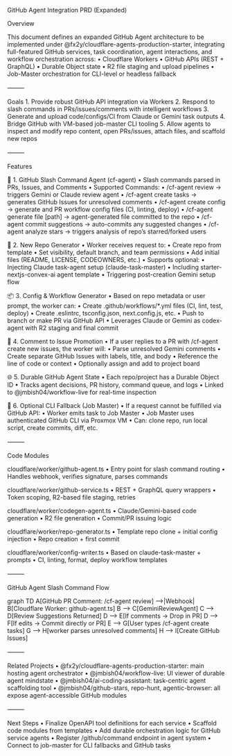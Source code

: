 GitHub Agent Integration PRD (Expanded)

Overview

This document defines an expanded GitHub Agent architecture to be implemented under @fx2y/cloudflare-agents-production-starter, integrating full-featured GitHub services, task coordination, agent interactions, and workflow orchestration across:
	•	Cloudflare Workers
	•	GitHub APIs (REST + GraphQL)
	•	Durable Object state
	•	R2 file staging and upload pipelines
	•	Job-Master orchestration for CLI-level or headless fallback

⸻

Goals
	1.	Provide robust GitHub API integration via Workers
	2.	Respond to slash commands in PRs/issues/comments with intelligent workflows
	3.	Generate and upload code/configs/CI from Claude or Gemini task outputs
	4.	Bridge GitHub with VM-based job-master CLI tooling
	5.	Allow agents to inspect and modify repo content, open PRs/issues, attach files, and scaffold new repos

⸻

Features

🔧 1. GitHub Slash Command Agent (cf-agent)
	•	Slash commands parsed in PRs, Issues, and Comments
	•	Supported Commands:
	•	/cf-agent review → triggers Gemini or Claude review agent
	•	/cf-agent create tasks → generates GitHub Issues for unresolved comments
	•	/cf-agent create config → generate and PR workflow config files (CI, linting, deploy)
	•	/cf-agent generate file [path] → agent-generated file committed to the repo
	•	/cf-agent commit suggestions → auto-commits any suggested changes
	•	/cf-agent analyze stars → triggers analysis of repo’s starred/forked users

🧱 2. New Repo Generator
	•	Worker receives request to:
	•	Create repo from template
	•	Set visibility, default branch, and team permissions
	•	Add initial files (README, LICENSE, CODEOWNERS, etc.)
	•	Supports optional:
	•	Injecting Claude task-agent setup (claude-task-master)
	•	Including starter-nextjs-convex-ai agent template
	•	Triggering post-creation Gemini setup flow

📦 3. Config & Workflow Generator
	•	Based on repo metadata or user prompt, the worker can:
	•	Create .github/workflows/*.yml files (CI, lint, test, deploy)
	•	Create .eslintrc, tsconfig.json, next.config.js, etc.
	•	Push to branch or make PR via GitHub API
	•	Leverages Claude or Gemini as codex-agent with R2 staging and final commit

📌 4. Comment to Issue Promotion
	•	If a user replies to a PR with /cf-agent create new issues, the worker will:
	•	Parse unresolved Gemini comments
	•	Create separate GitHub Issues with labels, title, and body
	•	Reference the line of code or context
	•	Optionally assign and add to project board

🌐 5. Durable GitHub Agent State
	•	Each repo/project has a Durable Object ID
	•	Tracks agent decisions, PR history, command queue, and logs
	•	Linked to @jmbish04/workflow-live for real-time inspection

🧠 6. Optional CLI Fallback (Job Master)
	•	If a request cannot be fulfilled via GitHub API:
	•	Worker emits task to Job Master
	•	Job Master uses authenticated GitHub CLI via Proxmox VM
	•	Can: clone repo, run local script, create commits, diff, etc.

⸻

Code Modules

cloudflare/worker/github-agent.ts
	•	Entry point for slash command routing
	•	Handles webhook, verifies signature, parses commands

cloudflare/worker/github-service.ts
	•	REST + GraphQL query wrappers
	•	Token scoping, R2-based file staging, retries

cloudflare/worker/codegen-agent.ts
	•	Claude/Gemini-based code generation
	•	R2 file generation
	•	Commit/PR issuing logic

cloudflare/worker/repo-generator.ts
	•	Template repo clone + initial config injection
	•	Repo creation + first commit

cloudflare/worker/config-writer.ts
	•	Based on claude-task-master + prompts
	•	CI, linting, format, deploy workflow templates

⸻

GitHub Agent Slash Command Flow

graph TD
    A[GitHub PR Comment: /cf-agent review] -->|Webhook| B[Cloudflare Worker: github-agent.ts]
    B --> C[GeminiReviewAgent]
    C --> D[Review Suggestions Returned]
    D --> E[If comments → Drop in PR]
    D --> F[If edits → Commit directly or PR]
    E --> G[User types /cf-agent create tasks]
    G --> H[worker parses unresolved comments]
    H --> I[Create GitHub Issues]


⸻

Related Projects
	•	@fx2y/cloudflare-agents-production-starter: main hosting agent orchestrator
	•	@jmbish04/workflow-live: UI viewer of durable agent mindstate
	•	@jmbish04/ai-coding-assistant: task-centric agent scaffolding tool
	•	@jmbish04/github-stars, repo-hunt, agentic-browser: all expose agent-accessible GitHub modules

⸻

Next Steps
	•	Finalize OpenAPI tool definitions for each service
	•	Scaffold code modules from templates
	•	Add durable orchestration logic for GitHub service agents
	•	Register /github/command endpoint in agent system
	•	Connect to job-master for CLI fallbacks and GitHub tasks
